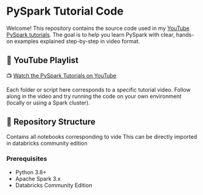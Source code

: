 # PySpark Tutorial Code

Welcome! This repository contains the source code used in my [YouTube PySpark tutorials](http://www.youtube.com/@somanathsankaran). The goal is to help you learn PySpark with clear, hands-on examples explained step-by-step in video format.

## 🔗 YouTube Playlist

📺 [Watch the PySpark Tutorials on YouTube](http://www.youtube.com/@somanathsankaran)

Each folder or script here corresponds to a specific tutorial video. Follow along in the video and try running the code on your own environment (locally or using a Spark cluster).

## 📁 Repository Structure

Contains all notebooks corresponding to vide
This can be directly imported in databricks community edition


### Prerequisites

- Python 3.8+
- Apache Spark 3.x
- Databricks Community Edition

